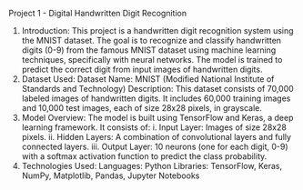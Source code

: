 Project 1 - Digital Handwritten Digit Recognition
1. Introduction:
This project is a handwritten digit recognition system using the MNIST dataset. The goal is to recognize and classify handwritten digits (0-9) from the famous MNIST dataset using machine learning techniques, specifically with neural networks. The model is trained to predict the correct digit from input images of handwritten digits.
2. Dataset Used:
Dataset Name: MNIST (Modified National Institute of Standards and Technology)
Description: This dataset consists of 70,000 labeled images of handwritten digits. It includes 60,000 training images and 10,000 test images, each of size 28x28 pixels, in grayscale.
3. Model Overview:
The model is built using TensorFlow and Keras, a deep learning framework.
It consists of:
 i. Input Layer: Images of size 28x28 pixels.
 ii. Hidden Layers: A combination of convolutional layers and fully connected layers.
 iii. Output Layer: 10 neurons (one for each digit, 0-9) with a softmax activation function to predict the class probability.
4. Technologies Used:
Languages: Python
Libraries:
TensorFlow,
Keras,
NumPy,
Matplotlib,
Pandas,
Jupyter Notebooks
